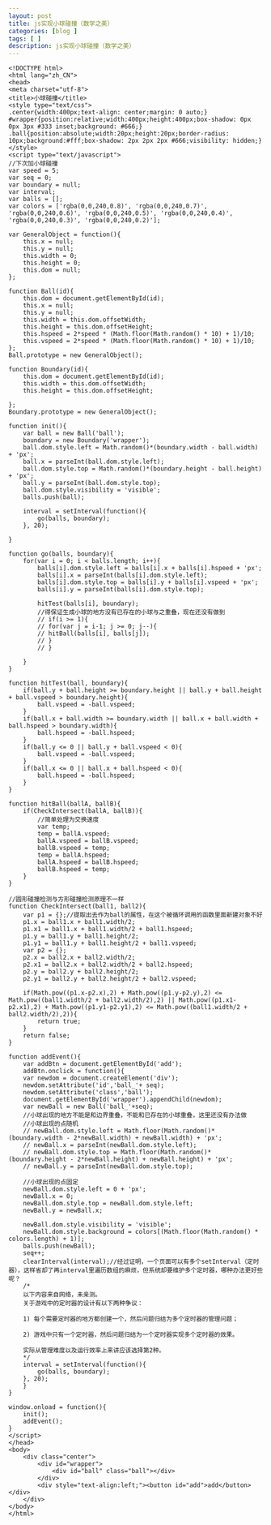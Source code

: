 ```yaml
---
layout: post
title: js实现小球碰撞（数学之美）
categories: [blog ]
tags: [ ]
description: js实现小球碰撞（数学之美）
---
```


	<!DOCTYPE html>
	<html lang="zh_CN">
	<head>
	<meta charset="utf-8">
	<title>小球碰撞</title>
	<style type="text/css">
	.center{width:400px;text-align: center;margin: 0 auto;}
	#wrapper{position:relative;width:400px;height:400px;box-shadow: 0px 0px 3px #333 inset;background: #666;}
	.ball{position:absolute;width:20px;height:20px;border-radius: 10px;background:#fff;box-shadow: 2px 2px 2px #666;visibility: hidden;}
	</style>
	<script type="text/javascript">
	//下次加小球碰撞
	var speed = 5;
	var seq = 0;
	var boundary = null;
	var interval;
	var balls = [];
	var colors = ['rgba(0,0,240,0.8)', 'rgba(0,0,240,0.7)', 'rgba(0,0,240,0.6)', 'rgba(0,0,240,0.5)', 'rgba(0,0,240,0.4)', 'rgba(0,0,240,0.3)', 'rgba(0,0,240,0.2)'];

	var GeneralObject = function(){
	    this.x = null;
	    this.y = null;
	    this.width = 0;
	    this.height = 0;
	    this.dom = null;
	};

	function Ball(id){
	    this.dom = document.getElementById(id);
	    this.x = null;
	    this.y = null;
	    this.width = this.dom.offsetWidth;
	    this.height = this.dom.offsetHeight;
	    this.hspeed = 2*speed * (Math.floor(Math.random() * 10) + 1)/10;
	    this.vspeed = 2*speed * (Math.floor(Math.random() * 10) + 1)/10;
	};
	Ball.prototype = new GeneralObject();

	function Boundary(id){
	    this.dom = document.getElementById(id);
	    this.width = this.dom.offsetWidth;
	    this.height = this.dom.offsetHeight;

	};
	Boundary.prototype = new GeneralObject();

	function init(){
	    var ball = new Ball('ball');
	    boundary = new Boundary('wrapper');
	    ball.dom.style.left = Math.random()*(boundary.width - ball.width) + 'px';
	    ball.x = parseInt(ball.dom.style.left);
	    ball.dom.style.top = Math.random()*(boundary.height - ball.height) + 'px';
	    ball.y = parseInt(ball.dom.style.top);
	    ball.dom.style.visibility = 'visible';
	    balls.push(ball);

	    interval = setInterval(function(){
	        go(balls, boundary);
	    }, 20);

	}

	function go(balls, boundary){
	    for(var i = 0; i < balls.length; i++){
	        balls[i].dom.style.left = balls[i].x + balls[i].hspeed + 'px';
	        balls[i].x = parseInt(balls[i].dom.style.left);
	        balls[i].dom.style.top = balls[i].y + balls[i].vspeed + 'px';
	        balls[i].y = parseInt(balls[i].dom.style.top);

	        hitTest(balls[i], boundary);
	        //得保证生成小球的地方没有已存在的小球与之重叠，现在还没有做到
	        // if(i >= 1){
	        // for(var j = i-1; j >= 0; j--){
	        // hitBall(balls[i], balls[j]);
	        // }
	        // }

	    }
	}

	function hitTest(ball, boundary){
	    if(ball.y + ball.height >= boundary.height || ball.y + ball.height + ball.vspeed > boundary.height){
	        ball.vspeed = -ball.vspeed;
	    }
	    if(ball.x + ball.width >= boundary.width || ball.x + ball.width + ball.hspeed > boundary.width){
	        ball.hspeed = -ball.hspeed;
	    }
	    if(ball.y <= 0 || ball.y + ball.vspeed < 0){
	        ball.vspeed = -ball.vspeed;
	    }
	    if(ball.x <= 0 || ball.x + ball.hspeed < 0){
	        ball.hspeed = -ball.hspeed;
	    }
	}

	function hitBall(ballA, ballB){
	    if(CheckIntersect(ballA, ballB)){
	        //简单处理为交换速度
	        var temp;
	        temp = ballA.vspeed;
	        ballA.vspeed = ballB.vspeed;
	        ballB.vspeed = temp;
	        temp = ballA.hspeed;
	        ballA.hspeed = ballB.hspeed;
	        ballB.hspeed = temp;
	    }
	}

	//圆形碰撞检测与方形碰撞检测原理不一样
	function CheckIntersect(ball1, ball2){
	    var p1 = {};//提取出去作为ball的属性，在这个被循环调用的函数里面新建对象不好
	    p1.x = ball1.x + ball1.width/2;
	    p1.x1 = ball1.x + ball1.width/2 + ball1.hspeed;
	    p1.y = ball1.y + ball1.height/2;
	    p1.y1 = ball1.y + ball1.height/2 + ball1.vspeed;
	    var p2 = {};
	    p2.x = ball2.x + ball2.width/2;
	    p2.x1 = ball2.x + ball2.width/2 + ball2.hspeed;
	    p2.y = ball2.y + ball2.height/2;
	    p2.y1 = ball2.y + ball2.height/2 + ball2.vspeed;

	    if(Math.pow((p1.x-p2.x),2) + Math.pow((p1.y-p2.y),2) <= Math.pow((ball1.width/2 + ball2.width/2),2) || Math.pow((p1.x1-p2.x1),2) + Math.pow((p1.y1-p2.y1),2) <= Math.pow((ball1.width/2 + ball2.width/2),2)){
	        return true;
	    }
	    return false;
	}

	function addEvent(){
	    var addBtn = document.getElementById('add');
	    addBtn.onclick = function(){
	    var newdom = document.createElement('div');
	    newdom.setAttribute('id','ball_'+ seq);
	    newdom.setAttribute('class','ball');
	    document.getElementById('wrapper').appendChild(newdom);
	    var newBall = new Ball('ball_'+seq);
	    //小球出现的地方不能是和边界重叠，不能和已存在的小球重叠，这里还没有办法做
	    //小球出现的点随机
	    // newBall.dom.style.left = Math.floor(Math.random()*(boundary.width - 2*newBall.width) + newBall.width) + 'px';
	    // newBall.x = parseInt(newBall.dom.style.left);
	    // newBall.dom.style.top = Math.floor(Math.random()*(boundary.height - 2*newBall.height) + newBall.height) + 'px';
	    // newBall.y = parseInt(newBall.dom.style.top);

	    //小球出现的点固定
	    newBall.dom.style.left = 0 + 'px';
	    newBall.x = 0;
	    newBall.dom.style.top = newBall.dom.style.left;
	    newBall.y = newBall.x;

	    newBall.dom.style.visibility = 'visible';
	    newBall.dom.style.background = colors[(Math.floor(Math.random() * colors.length) + 1)];
	    balls.push(newBall);
	    seq++;
	    clearInterval(interval);//经过证明，一个页面可以有多个setInterval（定时器），这样省却了再interval里遍历数组的麻烦，但系统却要维护多个定时器，哪种办法更好些呢？
	    /*
	    以下内容来自网络，未亲测。
	    关于游戏中的定时器的设计有以下两种争议：

	    1) 每个需要定时器的地方都创建一个，然后问题归结为多个定时器的管理问题；

	    2) 游戏中只有一个定时器，然后问题归结为一个定时器实现多个定时器的效果。

	    实际从管理难度以及运行效率上来讲应该选择第2种。
	    */
	    interval = setInterval(function(){
	        go(balls, boundary);
	    }, 20);
	    }
	}

	window.onload = function(){
	    init();
	    addEvent();
	}
	</script>
	</head>
	<body>
	    <div class="center">
	        <div id="wrapper">
	            <div id="ball" class="ball"></div>
	        </div>
	        <div style="text-align:left;"><button id="add">add</button></div>
	    </div>
	</body>
	</html>
